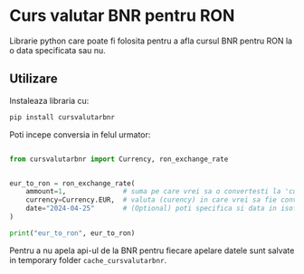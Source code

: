 # Curs valutar BNR pentru RON

Librarie python care poate fi folosita pentru a afla cursul BNR pentru RON la o data specificata sau nu.


## Utilizare

Instaleaza libraria cu:

```py
pip install cursvalutarbnr
```

Poti incepe conversia in felul urmator:

```py

from cursvalutarbnr import Currency, ron_exchange_rate


eur_to_ron = ron_exchange_rate(
    ammount=1,              # suma pe care vrei sa o convertesti la 'currency'
    currency=Currency.EUR,  # valuta (curency) in care vrei sa fie convertita suma specificata in 'ammount' (poate fi si un simplu string ca: "EUR", "USD" etc)
    date="2024-04-25"       # (Optional) poti specifica si data in isoformat pentru care vrei sa fie convertita suma
)

print("eur_to_ron", eur_to_ron)

```

Pentru a nu apela api-ul de la BNR pentru fiecare apelare datele sunt salvate in temporary folder `cache_cursvalutarbnr`.

